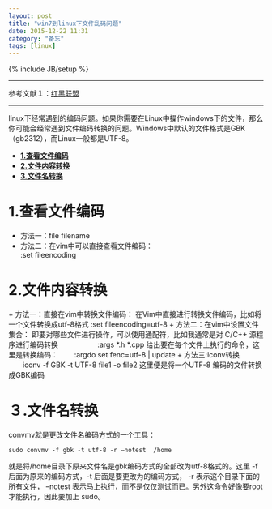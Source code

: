 ```yaml
---
layout: post
title: "win7到linux下文件乱码问题"
date: 2015-12-22 11:31
category: "备忘"
tags: [linux]
---
```

{% include JB/setup %}

---

参考文献１：[红黑联盟](http://www.2cto.com/os/201211/167958.html)

---

linux下经常遇到的编码问题。如果你需要在Linux中操作windows下的文件，那么你可能会经常遇到文件编码转换的问题。Windows中默认的文件格式是GBK（gb2312），而Linux一般都是UTF-8。

* [**1.查看文件编码**](#1)  
* [**2.文件内容转换**](#2)
* [**3.文件名转换**](#3)


<h1 id="1">1.查看文件编码</h1>

+ 方法一：file filename
+ 方法二：在vim中可以直接查看文件编码：     
	:set fileencoding



<h1 id="2">2.文件内容转换</h1>
+ 方法一：直接在vim中转换文件编码：  
在Vim中直接进行转换文件编码，比如将一个文件转换成utf-8格式  
 	:set fileencoding=utf-8
+ 方法二：在vim中设置文件集合：
 即要对哪些文件进行操作，可以使用通配符，比如我通常是对 C/C++ 源程序进行编码转换  　　　
　　:args *.h *.cpp
给出要在每个文件上执行的命令，这里是转换编码：
　　:argdo set fenc=utf-8 | update
+ 方法三:iconv转换
　　iconv -f GBK -t UTF-8 file1 -o file2
这里便是将一个UTF-8 编码的文件转换成GBK编码




<h1 id="３">３.文件名转换</h1>

convmv就是更改文件名编码方式的一个工具：

	sudo convmv -f gbk -t utf-8 -r –notest  /home 

就是将/home目录下原来文件名是gbk编码方式的全部改为utf-8格式的。这里 -f  后面为原来的编码方式，-t 后面是要更改为的编码方式， -r 表示这个目录下面的所有文件， –notest 表示马上执行，而不是仅仅测试而已。另外这命令好像要root才能执行，因此要加上 sudo。
